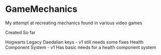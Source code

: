 # GameMechanics

My attempt at recreating mechanics found in various video games

Created So far

Hogwarts Legacy Daedalian keys - v1 still needs some fixes 
Health Component System - v1 Has basic needs for a health component system
